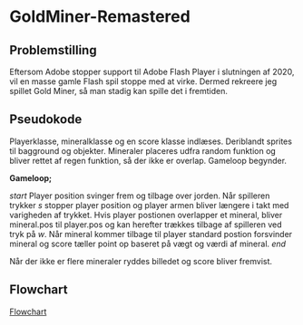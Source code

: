 # GoldMiner-Remastered
## Problemstilling
Eftersom Adobe stopper support til Adobe Flash Player i slutningen af 2020, vil en masse gamle Flash spil stoppe med at virke. Dermed rekreere jeg spillet Gold Miner, så man stadig kan spille det i fremtiden.
## Pseudokode
Playerklasse, mineralklasse og en score klasse indlæses. Deriblandt sprites til bagground og objekter. Mineraler placeres udfra random funktion og bliver rettet af regen funktion, så der ikke er overlap. Gameloop begynder.

**Gameloop;**

_start_ Player position svinger frem og tilbage over jorden. Når spilleren trykker *s* stopper player position og player armen bliver længere i takt med varigheden af trykket. Hvis player postionen overlapper et mineral, bliver mineral.pos til player.pos og kan herefter trækkes tilbage af spilleren ved tryk på *w*. Når mineral kommer tilbage til player standard postion forsvinder mineral og score tæller point op baseret på vægt og værdi af mineral. _end_

Når der ikke er flere mineraler ryddes billedet og score bliver fremvist. 

## Flowchart
[Flowchart](https://joha6351.github.io/)
